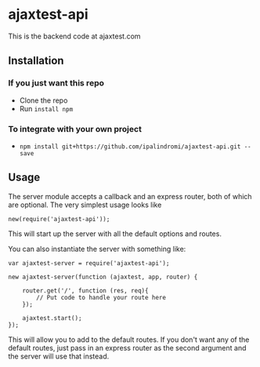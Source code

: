 # ajaxtest-api
This is the backend code at ajaxtest.com

## Installation

### If you just want this repo
- Clone the repo
- Run `install npm`

### To integrate with your own project
- `npm install git+https://github.com/ipalindromi/ajaxtest-api.git --save`

## Usage
The server module accepts a callback and an express router, both of which are optional. The very simplest usage looks like

```
new(require('ajaxtest-api'));
```

This will start up the server with all the default options and routes.

You can also instantiate the server with something like:

```
var ajaxtest-server = require('ajaxtest-api');

new ajaxtest-server(function (ajaxtest, app, router) {

	router.get('/', function (res, req){
		// Put code to handle your route here
	});

	ajaxtest.start();
});

```

This will allow you to add to the default routes. If you don't want any of the default routes, just pass in
an express router as the second argument and the server will use that instead.

